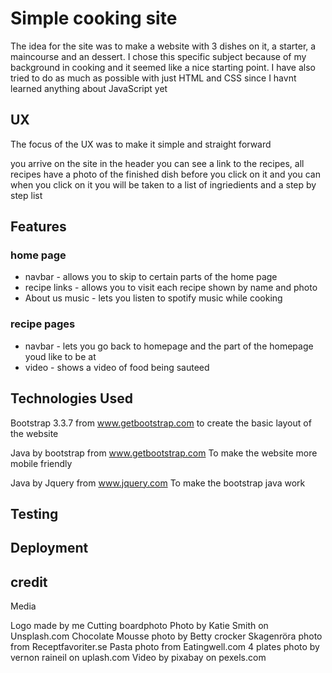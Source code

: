 # Simple cooking site


The idea for the site was to make a website with 3 dishes on it, a starter, a maincourse and an dessert.
I chose this specific subject because of my background in cooking and it seemed like a nice starting point.
I have also tried to do as much as possible with just HTML and CSS since I havnt learned anything about JavaScript yet



## UX

The focus of the UX was to make it simple and straight forward

you arrive on the site in the header you can see a link to the recipes, all recipes have a photo of the finished dish before you click on it and you can when you click on it you will be taken to a list of ingriedients and a step by step list


## Features

### home page

- navbar          - allows you to skip to certain parts of the home page
- recipe links    - allows you to visit each recipe shown by name and photo
- About us music  - lets you listen to spotify music while cooking

### recipe pages

- navbar          - lets you go back to homepage and the part of the homepage youd like to be at
- video           - shows a video of food being sauteed


## Technologies Used

Bootstrap 3.3.7 from www.getbootstrap.com
    to create the basic layout of the website
    
Java by bootstrap from www.getbootstrap.com
    To make the website more mobile friendly
    
Java by Jquery from www.jquery.com
    To make the bootstrap java work
    
## Testing



## Deployment



## credit


Media

Logo made by me
Cutting boardphoto Photo by Katie Smith on Unsplash.com
Chocolate Mousse photo by Betty crocker
Skagenröra photo from Receptfavoriter.se
Pasta photo from Eatingwell.com
4 plates photo by vernon raineil on uplash.com
Video by pixabay on pexels.com